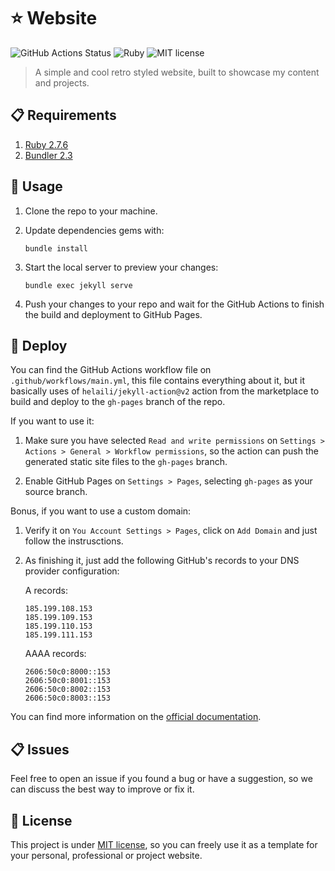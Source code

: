 
# ⭐ Website
![GitHub Actions Status](https://github.com/AmandaMartinsDev/website/actions/workflows/main.yml/badge.svg)
![Ruby](https://badgen.net/badge/icon/ruby?icon=ruby&label)
![MIT license](https://img.shields.io/github/license/AmandaMartinsDev/website)

> A simple and cool retro styled website, built to showcase my content and projects.

## 📋 Requirements

1. [Ruby 2.7.6](https://www.ruby-lang.org/)
3. [Bundler 2.3](https://bundler.io/)

## 🔎 Usage

1. Clone the repo to your machine.

3. Update dependencies gems with:

    ```console
    bundle install
    ```

3. Start the local server to preview your changes:

    ```console
    bundle exec jekyll serve
    ```

4. Push your changes to your repo and wait for the GitHub Actions to finish the build and deployment to GitHub Pages.

## 🚀 Deploy

You can find the GitHub Actions workflow file on `.github/workflows/main.yml`, this file contains everything about it, but it basically uses of `helaili/jekyll-action@v2` action from the marketplace to build and deploy to the `gh-pages` branch of the repo.

If you want to use it:

1. Make sure you have selected `Read and write permissions` on `Settings > Actions > General > Workflow permissions`, so the action can push the generated static site files to the `gh-pages` branch.

2. Enable GitHub Pages on `Settings > Pages`, selecting `gh-pages` as your source branch.

Bonus, if you want to use a custom domain:

1. Verify it on `You Account Settings > Pages`, click on `Add Domain` and just follow the instrusctions.

2. As finishing it, just add the following GitHub's records to your DNS provider configuration:

    A records:
    ```
    185.199.108.153
    185.199.109.153
    185.199.110.153
    185.199.111.153
    ```

    AAAA records:
    ```
    2606:50c0:8000::153
    2606:50c0:8001::153
    2606:50c0:8002::153
    2606:50c0:8003::153
    ```

You can find more information on the [official documentation](https://docs.github.com/en/pages/configuring-a-custom-domain-for-your-github-pages-site/managing-a-custom-domain-for-your-github-pages-site#about-custom-domain-configuration).

## 📋 Issues

Feel free to open an issue if you found a bug or have a suggestion, so we can discuss the best way to improve or fix it.

## 📜 License

This project is under [MIT license](LICENSE), so you can freely use it as a template for your personal, professional or project website.

